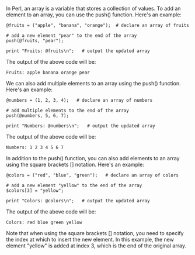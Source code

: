 In Perl, an array is a variable that stores a collection of values. To add an element to an array, you can use the push() function. Here's an example:

```
@fruits = ("apple", "banana", "orange");  # declare an array of fruits

# add a new element "pear" to the end of the array
push(@fruits, "pear");

print "Fruits: @fruits\n";   # output the updated array
```

The output of the above code will be:

```
Fruits: apple banana orange pear
```

We can also add multiple elements to an array using the push() function. Here's an example:

```
@numbers = (1, 2, 3, 4);   # declare an array of numbers

# add multiple elements to the end of the array
push(@numbers, 5, 6, 7);

print "Numbers: @numbers\n";   # output the updated array
```

The output of the above code will be:

```
Numbers: 1 2 3 4 5 6 7
```

In addition to the push() function, you can also add elements to an array using the square brackets [] notation. Here's an example:

```
@colors = ("red", "blue", "green");   # declare an array of colors

# add a new element "yellow" to the end of the array
$colors[3] = "yellow";

print "Colors: @colors\n";   # output the updated array
```

The output of the above code will be:

```
Colors: red blue green yellow
```

Note that when using the square brackets [] notation, you need to specify the index at which to insert the new element. In this example, the new element "yellow" is added at index 3, which is the end of the original array.